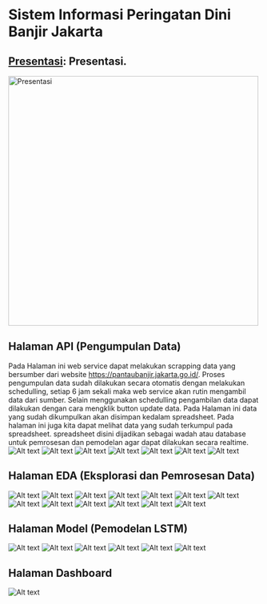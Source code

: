 # Sistem Informasi Peringatan Dini Banjir Jakarta

## [Presentasi](https://github.com/taufiksatrian/DigitalentKominfo/blob/main/HandsOn/Sistem_Informasi_Peringatan_Dini_Banjir/Presentasi%20Sistem%20Informasi%20Peringatan%20Dini%20Banjir%20Jakarta.pdf): Presentasi.
<a href="https://github.com/taufiksatrian/DigitalentKominfo/blob/main/HandsOn/Sistem_Informasi_Peringatan_Dini_Banjir/Presentasi%20Sistem%20Informasi%20Peringatan%20Dini%20Banjir%20Jakarta.pdf" title="Presentasi" target="_blank">
  <img src="https://github.com/taufiksatrian/DigitalentKominfo/blob/main/HandsOn/Sistem_Informasi_Peringatan_Dini_Banjir/images/image.png" alt="Presentasi" style="width: 500px">
</a>

## Halaman API (Pengumpulan Data)
Pada Halaman ini web service dapat melakukan scrapping data yang bersumber dari website https://pantaubanjir.jakarta.go.id/. Proses pengumpulan data sudah dilakukan secara otomatis dengan melakukan schedulling, setiap 6 jam sekali maka web service akan rutin mengambil data dari sumber. Selain menggunakan schedulling pengambilan data dapat dilakukan dengan cara mengklik button update data. Pada Halaman ini data yang sudah dikumpulkan akan disimpan kedalam spreadsheet. Pada halaman ini juga kita dapat melihat data yang sudah terkumpul pada spreadsheet. spreadsheet disini dijadikan sebagai wadah atau database untuk pemrosesan dan pemodelan agar dapat dilakukan secara realtime.
![Alt text](images/image.png)
![Alt text](images/image-1.png)
![Alt text](images/image-2.png)
![Alt text](images/image-3.png)
![Alt text](images/image-4.png)
![Alt text](images/image-6.png)
![Alt text](images/image-7.png)


## Halaman EDA (Eksplorasi dan Pemrosesan Data)
![Alt text](images/image2.png)
![Alt text](images/image2-1.png)
![Alt text](images/image2-2.png)
![Alt text](images/image2-3.png)
![Alt text](images/image2-4.png)
![Alt text](images/image2-5.png)
![Alt text](images/image2-6.png)
![Alt text](images/image2-7.png)
![Alt text](images/image2-8.png)
![Alt text](images/image2-9.png)
![Alt text](images/image2-10.png)
![Alt text](images/image2-11.png)
![Alt text](images/image2-12.png)


## Halaman Model (Pemodelan LSTM)
![Alt text](images/image3.png)
![Alt text](images/image3-1.png)
![Alt text](images/image3-2.png)
![Alt text](images/image3-3.png)
![Alt text](images/image3-4.png)
![Alt text](images/image3-5.png)


## Halaman Dashboard
![Alt text](images/image4.png)

